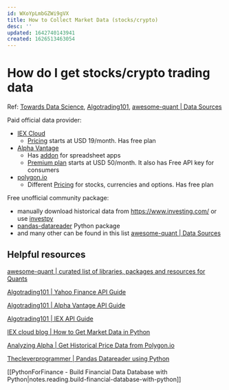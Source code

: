 ```yaml
---
id: WXoYpLmbGZWi9gVX
title: How to Collect Market Data (stocks/crypto)
desc: ''
updated: 1642740143941
created: 1626513463054
---
```

# How do I get stocks/crypto trading data

Ref: [Towards Data Science](https://towardsdatascience.com/best-5-free-stock-market-apis-in-2019-ad91dddec984), [Algotrading101](https://algotrading101.com/learn/yfinance-guide/), [awesome-quant | Data Sources](https://github.com/wilsonfreitas/awesome-quant#data-sources)

Paid official data provider:
- [IEX Cloud](https://iexcloud.io/)
    - [Pricing](https://iexcloud.io/pricing/) starts at USD 19/month. Has free plan 
- [Alpha Vantage](https://www.alphavantage.co/)
    - Has [addon](https://www.alphavantage.co/spreadsheets/) for spreadsheet apps
    - [Premium plan](https://www.alphavantage.co/premium/) starts at USD 50/month. It also has Free API key for consumers
- [polygon.io](https://polygon.io/)
    - Different [Pricing](https://polygon.io/pricing) for stocks, currencies and options. Has free plan

Free unofficial community package:
- manually download historical data from <https://www.investing.com/> or use [investpy](https://github.com/alvarobartt/investpy)
- [pandas-datareader](https://pydata.github.io/pandas-datareader/) Python package
- and many other can be found in this list [awesome-quant | Data Sources](https://github.com/wilsonfreitas/awesome-quant#data-sources)

## Helpful resources

[awesome-quant | curated list of libraries, packages and resources for Quants](https://github.com/wilsonfreitas/awesome-quant)

[Algotrading101 | Yahoo Finance API Guide](https://algotrading101.com/learn/yahoo-finance-api-guide/)

[Algotrading101 | Alpha Vantage API Guide](https://algotrading101.com/learn/alpha-vantage-guide/)

[Algotrading101 | IEX API Guide](https://algotrading101.com/learn/iex-api-guide/)

[IEX cloud blog | How to Get Market Data in Python](https://iexcloud.io/community/blog/how-to-get-market-data-in-python)

[Analyzing Alpha | Get Historical Price Data from Polygon.io](https://analyzingalpha.com/get-historical-price-data-polygon)

[Thecleverprogrammer | Pandas Datareader using Python](https://thecleverprogrammer.com/2021/03/22/pandas-datareader-using-python-tutorial/)

[[PythonForFinance - Build Financial Data Database with Python|notes.reading.build-financial-database-with-python]]